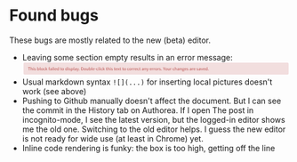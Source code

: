 # Found bugs

These bugs are mostly related to the new (beta) editor.

- Leaving some section empty results in an error message:  
  ![](figures/empty-paragraph-bug.png)  
- Usual markdown syntax `![](...)` for inserting local pictures doesn't work (see above)
- Pushing to Github manually doesn't affect the document. But I can see the commit in the History tab on Authorea. If I open The post in incognito-mode, I see the latest version, but the logged-in editor shows me the old one. Switching to the old editor helps. I guess the new editor is not ready for wide use (at least in Chrome) yet.
- Inline code rendering is funky: the box is too high, getting off the line
